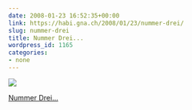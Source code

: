 ```yaml
---
date: 2008-01-23 16:52:35+00:00
link: https://habi.gna.ch/2008/01/23/nummer-drei/
slug: nummer-drei
title: Nummer Drei...
wordpress_id: 1165
categories:
- none
---
```



 [![](https://static.flickr.com/2066/2214858048_60da826c8b_m.jpg)](https://www.flickr.com/photos/habi/2214858048/)
   

 
  [Nummer Drei...](https://www.flickr.com/photos/habi/2214858048/)
    

 




  

